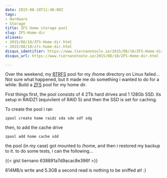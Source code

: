 ```yaml
---
date: 2015-08-10T11:40:00Z
tags:
- Hardware
- Storage
title: ZFS Home storage pool
slug: ZFS-Home-dir
aliases:
- 2015/08/10/ZFS-Home-dir.html
- 2015/08/10/zfs-home-dir.html
disqus_identifier: https://www.tiernanotoole.ie/2015/08/10/ZFS-Home-dir.html
disqus_url: https://www.tiernanotoole.ie/2015/08/10/ZFS-Home-dir.html

---
```

 Over the weekend, my [BTRFS][1] pool for my /home directory on Linux failed... Not sure what happened, but it made me
do something i wanted to do for a while: Build a [ZFS][2] pool for my home dir.

First things first, the pool consists of 4 2Tb hard drives and 1 128Gb SSD. Its setup in RAIDZ1 (equivilent of RAID 5)
and then the SSD is set for caching.

To create the pool i ran

	zpool create home raidz sda sde sdf sdg

then, to add the cache drive

	zpool add home cache sdd

the pool (in my case) got mounted to /home, and then i restored my backup to it. to do some tests, i can the
following...

{{< gist tiernano 638891a7d9acac8e396f >}}



614MB/s write and 5.3GB a second read is nothing to be sniffed at! :)


[1]:https://btrfs.wiki.kernel.org/index.php/Main_Page
[2]:https://en.wikipedia.org/wiki/ZFS